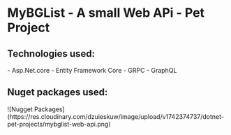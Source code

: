 # MyBGList - A small Web APi - Pet Project

<h2>Technologies used:</h2>
 - Asp.Net.core
 - Entity Framework Core
 - GRPC
 - GraphQL

<h2>Nuget packages used:</h2>
![Nugget Packages](https://res.cloudinary.com/dzuieskuw/image/upload/v1742374737/dotnet-pet-projects/mybglist-web-api.png)
